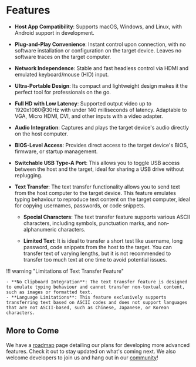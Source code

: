 # Features

- **Host App Compatibility**:
  Supports macOS, Windows, and Linux, with Android support in development.

- **Plug-and-Play Convenience**:
  Instant control upon connection, with no software installation or configuration on the target device. Leaves no software traces on the target computer.

- **Network Independence**:
  Stable and fast headless control via HDMI and emulated keyboard/mouse (HID) input.

- **Ultra-Portable Design**:
  Its compact and lightweight design makes it the perfect tool for professionals on the go.

- **Full HD with Low Latency**:
  Supported output video up to 1920x1080@30Hz with under 140 milliseconds of latency. Adaptable to VGA, Micro HDMI, DVI, and other inputs with a video adapter.

- **Audio Integration**:
  Captures and plays the target device's audio directly on the host computer.

- **BIOS-Level Access**:
  Provides direct access to the target device's BIOS, firmware, or startup management.

- **Switchable USB Type-A Port**:
  This allows you to toggle USB access between the host and the target, ideal for sharing a USB drive without replugging.

- **Text Transfer**:
  The text transfer functionality allows you to send text from the host computer to the target device. This feature emulates typing behaviour to reproduce text content on the target computer, ideal for copying usernames, passwords, or code snippets.
  
    - **Special Characters**: The text transfer feature supports various ASCII characters, including symbols, punctuation marks, and non-alphanumeric characters.

    - **Limited Text**: It is ideal to transfer a short test like username, long password, code snippets from the host to the target. You can transfer text of varying lengths, but it is not recommended to transfer too much text at one time to avoid potential issues.

!!! warning "Limitations of Text Transfer Feature"

    - **No Clipboard Integration**: The text transfer feature is designed to emulate typing behaviour and cannot transfer non-textual content, such as images or formatted text.
    - **Language Limitations**: This feature exclusively supports transferring text based on ASCII codes and does not support languages that are not ASCII-based, such as Chinese, Japanese, or Korean characters.

## More to Come

We have a [roadmap](/roadmap) page detailing our plans for developing more advanced features. Check it out to stay updated on what's coming next. We also welcome developers to join us and hang out in our [community](/community)!